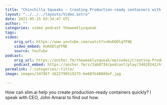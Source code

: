 ```yaml
---
title: "Chinchilla Squeaks - Creating Production-ready containers with John Amaral of Slim.ai"
layout: "../../../layouts/Video.astro"
date: 2021-05-15 03:34:47 UTC
author: ""
categories: video podcast theweeklysqueak
tags: 
video:
    orig_url: https://www.youtube.com/watch?v=HuKOOlqTFNE
    video_embed: HuKOOlqTFNE
    source: YouTube
podcast:
    orig_url: https://anchor.fm/theweeklysqueak/episodes/Creating-Production-ready-containers-with-John-Amaral-of-Slim-ai-e1254mi
    podcast_embed: https://anchor.fm/s/2ab8734/podcast/play/34820242/https%3A%2F%2Fd3ctxlq1ktw2nl.cloudfront.net%2Fstaging%2F2021-5-4%2Fe01f64f4-4d32-c258-50a7-76d54d58c192.mp3    
permalink: /:categories/:title/
image: images/347957-1622799519275-be68fb40089af.jpg

---
```

How can slim.ai help you create production-ready containers quickly? I speak with CEO, John Amaral to find out how.